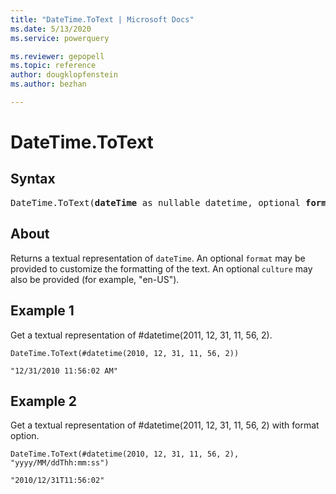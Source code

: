 ```yaml
---
title: "DateTime.ToText | Microsoft Docs"
ms.date: 5/13/2020
ms.service: powerquery

ms.reviewer: gepopell
ms.topic: reference
author: dougklopfenstein
ms.author: bezhan

---
```

# DateTime.ToText

## Syntax

<pre>
DateTime.ToText(<b>dateTime</b> as nullable datetime, optional <b>format</b> as nullable text, optional <b>culture</b> as nullable text) as nullable text
</pre>

## About
Returns a textual representation of `dateTime`. An optional `format` may be provided to customize the formatting of the text. An optional `culture` may also be provided (for example, "en-US").

## Example 1
Get a textual representation of #datetime(2011, 12, 31, 11, 56, 2).


```powerquery-m
DateTime.ToText(#datetime(2010, 12, 31, 11, 56, 2))
```

```powerquery-m
"12/31/2010 11:56:02 AM"
```


## Example 2

Get a textual representation of #datetime(2011, 12, 31, 11, 56, 2) with format option.

```powerquery-m
DateTime.ToText(#datetime(2010, 12, 31, 11, 56, 2), "yyyy/MM/ddThh:mm:ss")
```

```powerquery-m
"2010/12/31T11:56:02"
```



